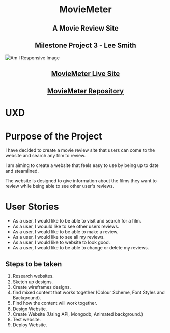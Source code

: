 <h1 align="center">MovieMeter</h1>

<h2 align="center"> A Movie Review Site</h2>

<h2 align="center">Milestone Project 3 - Lee Smith</h2>

![Am I Responsive Image]()


## <p align='center'>[MovieMeter Live Site]()

## <p align='center'>[MovieMeter Repository](https://github.com/leellismith/MovieMeter)

# UXD

# Purpose of the Project

I have decided to create a movie review site that users can come to the website and search any film to review.

I am aiming to create a website that feels easy to use by being up to date and steamlined.

The website is designed to give information about the films they want to review while being able to see other user's reviews.

# User Stories

* As a user, I would like to be able to visit and search for a film.
* As a user, I wouuld like to see other users reviews.
* As a user, I would like to be able to make a review.
* As a user, I would like to see all my reviews.
* As a user, I would like to website to look good.
* As a user, I would like to be able to change or delete my reviews.

## Steps to be taken

1. Research websites.
2. Sketch up designs.
3. Create wireframes designs.
4. find mixed content that works together (Colour Scheme, Font Styles and Background).
5. Find how the content will work together.
6. Design Website.
7. Create Website (Using API, Mongodb, Animated background.)
8. Test website.
9. Deploy Website.